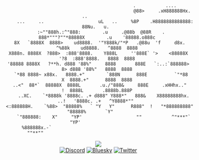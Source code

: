 <div align="center">

```ansi
                                                .           ....                                  
                                               @88>     .xH888888Hx.                   ..          
     ...     ..                    uL   ..     %8P    .H8888888888888:                88Nu.   u.  
  :~""888h.:^"888:        .u     .@88b  @88R    .     888*"""?""*88888X        .u    '88888.o888c 
 8X   `8888X  8888>    ud8888.  '"Y888k/"*P   .@88u  'f     d8x.   ^%88k    ud8888.   ^8888  8888 
X888n. 8888X  ?888>  :888'8888.    Y888L     ''888E` '>    <88888X   '?8  :888'8888.   8888  8888 
'88888 8888X   ?**h. d888 '88%"     8888       888E   `:..:`888888>    8> d888 '88%"   8888  8888 
  `*88 8888~ x88x.   8888.+"        `888N      888E          `"*88     X  8888.+"      8888  8888 
 ..<"  88*`  88888X  8888L       .u./"888&     888E     .xHHhx.."      !  8888L       .8888b.888P 
    ..XC.    `*8888k '8888c. .+ d888" Y888*"   888&    X88888888hx. ..!   '8888c. .+   ^Y8888*""  
 <:888888H.    `%88>  "88888%   ` "Y   Y"      R888"  !   "*888888888"     "88888%       `Y"      
    `"888888:    X"     "YP'                    ""           ^"***"`         "YP'                 
       %888888x.-`                                                                                 
         ""**""                                                                                    
```

[![](https://img.shields.io/badge/I_will_make_this_a_real_site_soon_trust™-vexi.gg-darkgreen?style=flate-square)](https://vexi.gg)<br>
[![Discord](https://img.shields.io/badge/-@v3xi-5865F2?style=flate-square&logo=discord&logoColor=white)](https://discord.com/channels/@me)
[![Bluesky](https://img.shields.io/badge/-@vexi.gg-0285FF?style=flate-square&logo=bluesky&logoColor=white)](https://bsky.app/profile/vexi.gg)
[![Twitter](https://img.shields.io/badge/-@vexivox-1DA1F2?style=flate-square&logo=x&logoColor=white)](https://twitter.com/vexivox)

</div>
